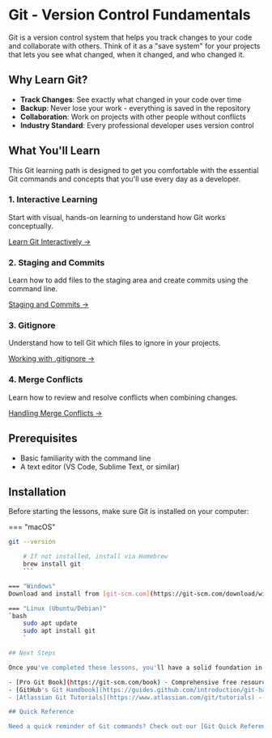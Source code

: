 # Git - Version Control Fundamentals

Git is a version control system that helps you track changes to your code and collaborate with others. Think of it as a "save system" for your projects that lets you see what changed, when it changed, and who changed it.

## Why Learn Git?

- **Track Changes**: See exactly what changed in your code over time
- **Backup**: Never lose your work - everything is saved in the repository
- **Collaboration**: Work on projects with other people without conflicts
- **Industry Standard**: Every professional developer uses version control

## What You'll Learn

This Git learning path is designed to get you comfortable with the essential Git commands and concepts that you'll use every day as a developer.

### 1. Interactive Learning

Start with visual, hands-on learning to understand how Git works conceptually.

[Learn Git Interactively →](interactive-learning.md)

### 2. Staging and Commits

Learn how to add files to the staging area and create commits using the command line.

[Staging and Commits →](staging-commits.md)

### 3. Gitignore

Understand how to tell Git which files to ignore in your projects.

[Working with .gitignore →](gitignore.md)

### 4. Merge Conflicts

Learn how to review and resolve conflicts when combining changes.

[Handling Merge Conflicts →](merge-conflicts.md)

## Prerequisites

- Basic familiarity with the command line
- A text editor (VS Code, Sublime Text, or similar)

## Installation

Before starting the lessons, make sure Git is installed on your computer:

=== "macOS"

```bash # Check if Git is already installed
git --version

    # If not installed, install via Homebrew
    brew install git
    ```

=== "Windows"
Download and install from [git-scm.com](https://git-scm.com/download/win)

=== "Linux (Ubuntu/Debian)"
`bash
    sudo apt update
    sudo apt install git
    `

## Next Steps

Once you've completed these lessons, you'll have a solid foundation in Git. To continue learning:

- [Pro Git Book](https://git-scm.com/book) - Comprehensive free resource
- [GitHub's Git Handbook](https://guides.github.com/introduction/git-handbook/) - Additional tutorials
- [Atlassian Git Tutorials](https://www.atlassian.com/git/tutorials) - More advanced concepts

## Quick Reference

Need a quick reminder of Git commands? Check out our [Git Quick Reference →](reference.md)
